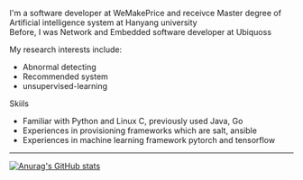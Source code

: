 <!--
**ideyedi/ideyedi** is a ✨ _special_ ✨ repository because its `README.md` (this file) appears on your GitHub profile.

Here are some ideas to get you started:

### Hi there 👋
- I’m working on WeMakePrice
- currently studying Machine Learning
- Recommended system, unsupervised-learning
- 🔭 I’m currently working on ...
- 🌱 I’m currently learning ...
- 👯 I’m looking to collaborate on ...
- 🤔 I’m looking for help with ...
- 💬 Ask me about ...
- 📫 How to reach me: ...
- 😄 Pronouns: ...
- ⚡ Fun fact: ...
-->

I'm a software developer at WeMakePrice and receivce Master degree of Artificial intelligence system at Hanyang university  
Before, I was Network and Embedded software developer at Ubiquoss

My research interests include:  
- Abnormal detecting  
- Recommended system  
- unsupervised-learning  

Skiils  
- Familiar with Python and Linux C, previously used Java, Go
- Experiences in provisioning frameworks which are salt, ansible
- Experiences in machine learning framework pytorch and tensorflow  

----
[![Anurag's GitHub stats](https://github-readme-stats.vercel.app/api?username=ideyedi&show_icons=true&theme=cobalt)](https://github.com/anuraghazra/github-readme-stats)
